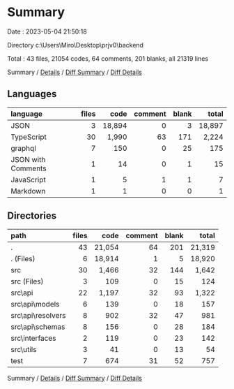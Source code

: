 # Summary

Date : 2023-05-04 21:50:18

Directory c:\\Users\\Miro\\Desktop\\prjv0\\backend

Total : 43 files,  21054 codes, 64 comments, 201 blanks, all 21319 lines

Summary / [Details](details.md) / [Diff Summary](diff.md) / [Diff Details](diff-details.md)

## Languages
| language | files | code | comment | blank | total |
| :--- | ---: | ---: | ---: | ---: | ---: |
| JSON | 3 | 18,894 | 0 | 3 | 18,897 |
| TypeScript | 30 | 1,990 | 63 | 171 | 2,224 |
| graphql | 7 | 150 | 0 | 25 | 175 |
| JSON with Comments | 1 | 14 | 0 | 1 | 15 |
| JavaScript | 1 | 5 | 1 | 1 | 7 |
| Markdown | 1 | 1 | 0 | 0 | 1 |

## Directories
| path | files | code | comment | blank | total |
| :--- | ---: | ---: | ---: | ---: | ---: |
| . | 43 | 21,054 | 64 | 201 | 21,319 |
| . (Files) | 6 | 18,914 | 1 | 5 | 18,920 |
| src | 30 | 1,466 | 32 | 144 | 1,642 |
| src (Files) | 3 | 109 | 0 | 15 | 124 |
| src\\api | 22 | 1,197 | 32 | 93 | 1,322 |
| src\\api\\models | 6 | 139 | 0 | 18 | 157 |
| src\\api\\resolvers | 8 | 902 | 32 | 47 | 981 |
| src\\api\\schemas | 8 | 156 | 0 | 28 | 184 |
| src\\interfaces | 2 | 119 | 0 | 23 | 142 |
| src\\utils | 3 | 41 | 0 | 13 | 54 |
| test | 7 | 674 | 31 | 52 | 757 |

Summary / [Details](details.md) / [Diff Summary](diff.md) / [Diff Details](diff-details.md)